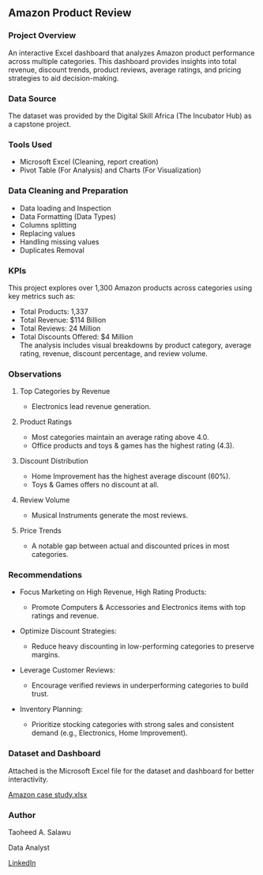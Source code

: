 ## Amazon Product Review

### Project Overview

An interactive Excel dashboard that analyzes Amazon product performance across multiple categories. This dashboard provides insights into total revenue, discount trends, product reviews, average ratings, and pricing strategies to aid decision-making.

### Data Source

The dataset was provided by the Digital Skill Africa (The Incubator Hub) as a capstone project.

### Tools Used

- Microsoft Excel (Cleaning, report creation)
- Pivot Table (For Analysis) and Charts (For Visualization)

### Data Cleaning and Preparation
- Data loading and Inspection
- Data Formatting (Data Types)
- Columns splitting
- Replacing values
- Handling missing values
- Duplicates Removal

### KPIs

This project explores over 1,300 Amazon products across categories using key metrics such as:

- Total Products: 1,337  
- Total Revenue: $114 Billion  
- Total Reviews: 24 Million  
- Total Discounts Offered: $4 Million  
The analysis includes visual breakdowns by product category, average rating, revenue, discount percentage, and review volume.

### Observations

1. Top Categories by Revenue  
   - Electronics lead revenue generation.  

2. Product Ratings  
   - Most categories maintain an average rating above 4.0.  
   - Office products and toys & games has the highest rating (4.3).

3. Discount Distribution
   - Home Improvement has the highest average discount (60%).  
   - Toys & Games offers no discount at all.
     
4. Review Volume
   - Musical Instruments generate the most reviews.

5. Price Trends  
   - A notable gap between actual and discounted prices in most categories.

### Recommendations

- Focus Marketing on High Revenue, High Rating Products:  
  - Promote Computers & Accessories and Electronics items with top ratings and revenue.

- Optimize Discount Strategies:  
  - Reduce heavy discounting in low-performing categories to preserve margins.

- Leverage Customer Reviews:  
  - Encourage verified reviews in underperforming categories to build trust.

- Inventory Planning:  
  - Prioritize stocking categories with strong sales and consistent demand (e.g., Electronics, Home Improvement).

### Dataset and Dashboard

Attached is the Microsoft Excel file for the dataset and dashboard for better interactivity.



[Amazon case study.xlsx](https://github.com/user-attachments/files/21068363/Amazon.case.study.xlsx)



### Author
Taoheed A. Salawu

Data Analyst

[LinkedIn](www.linkedin.com/in/taoheed-a-salawu-b2ab42187)


